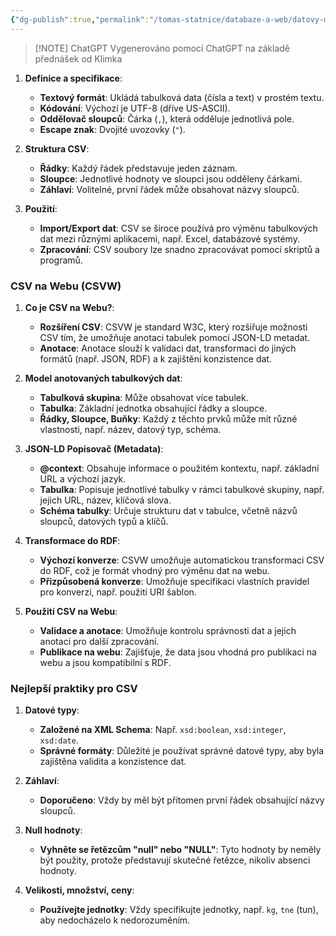 ```yaml
---
{"dg-publish":true,"permalink":"/tomas-statnice/databaze-a-web/datovy-management/datove-formaty/csv/","tags":["tomas","datovy_management","databaze_a_web"],"noteIcon":""}
---
```


> [!NOTE] ChatGPT
> Vygenerováno pomocí ChatGPT na základě přednášek od Klimka

1. **Definice a specifikace**:
   - **Textový formát**: Ukládá tabulková data (čísla a text) v prostém textu.
   - **Kódování**: Výchozí je UTF-8 (dříve US-ASCII).
   - **Oddělovač sloupců**: Čárka (`,`), která odděluje jednotlivá pole.
   - **Escape znak**: Dvojité uvozovky (`"`).

2. **Struktura CSV**:
   - **Řádky**: Každý řádek představuje jeden záznam.
   - **Sloupce**: Jednotlivé hodnoty ve sloupci jsou odděleny čárkami.
   - **Záhlaví**: Volitelné, první řádek může obsahovat názvy sloupců.

3. **Použití**:
   - **Import/Export dat**: CSV se široce používá pro výměnu tabulkových dat mezi různými aplikacemi, např. Excel, databázové systémy.
   - **Zpracování**: CSV soubory lze snadno zpracovávat pomocí skriptů a programů.

### **CSV na Webu (CSVW)**

1. **Co je CSV na Webu?**:
   - **Rozšíření CSV**: CSVW je standard W3C, který rozšiřuje možnosti CSV tím, že umožňuje anotaci tabulek pomocí JSON-LD metadat.
   - **Anotace**: Anotace slouží k validaci dat, transformaci do jiných formátů (např. JSON, RDF) a k zajištění konzistence dat.

2. **Model anotovaných tabulkových dat**:
   - **Tabulková skupina**: Může obsahovat více tabulek.
   - **Tabulka**: Základní jednotka obsahující řádky a sloupce.
   - **Řádky, Sloupce, Buňky**: Každý z těchto prvků může mít různé vlastnosti, např. název, datový typ, schéma.

3. **JSON-LD Popisovač (Metadata)**:
   - **@context**: Obsahuje informace o použitém kontextu, např. základní URL a výchozí jazyk.
   - **Tabulka**: Popisuje jednotlivé tabulky v rámci tabulkové skupiny, např. jejich URL, název, klíčová slova.
   - **Schéma tabulky**: Určuje strukturu dat v tabulce, včetně názvů sloupců, datových typů a klíčů.

4. **Transformace do RDF**:
   - **Výchozí konverze**: CSVW umožňuje automatickou transformaci CSV do RDF, což je formát vhodný pro výměnu dat na webu.
   - **Přizpůsobená konverze**: Umožňuje specifikaci vlastních pravidel pro konverzi, např. použití URI šablon.

5. **Použití CSV na Webu**:
   - **Validace a anotace**: Umožňuje kontrolu správnosti dat a jejich anotaci pro další zpracování.
   - **Publikace na webu**: Zajišťuje, že data jsou vhodná pro publikaci na webu a jsou kompatibilní s RDF.

### **Nejlepší praktiky pro CSV**

1. **Datové typy**:
   - **Založené na XML Schema**: Např. `xsd:boolean`, `xsd:integer`, `xsd:date`.
   - **Správné formáty**: Důležité je používat správné datové typy, aby byla zajištěna validita a konzistence dat.

2. **Záhlaví**:
   - **Doporučeno**: Vždy by měl být přítomen první řádek obsahující názvy sloupců.

3. **Null hodnoty**:
   - **Vyhněte se řetězcům "null" nebo "NULL"**: Tyto hodnoty by neměly být použity, protože představují skutečné řetězce, nikoliv absenci hodnoty.

4. **Velikosti, množství, ceny**:
   - **Používejte jednotky**: Vždy specifikujte jednotky, např. `kg`, `tne` (tun), aby nedocházelo k nedorozuměním.




